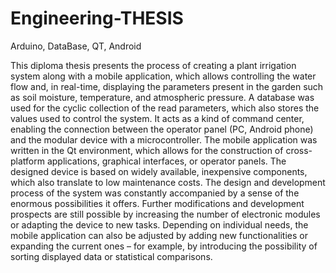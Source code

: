 # Engineering-THESIS
Arduino, DataBase, QT, Android

This diploma thesis presents the process of creating a plant irrigation system along with a mobile application, which allows controlling the water flow and, in real-time, displaying the parameters present in the garden such as soil moisture, temperature, and atmospheric pressure.
A database was used for the cyclic collection of the read parameters, which also stores the values used to control the system. It acts as a kind of command center, enabling the connection between the operator panel (PC, Android phone) and the modular device with a microcontroller. 
The mobile application was written in the Qt environment, which allows for the construction of cross-platform applications, graphical interfaces, or operator panels. 
The designed device is based on widely available, inexpensive components, which also translate to low maintenance costs. 
The design and development process of the system was constantly accompanied by a sense of the enormous possibilities it offers. Further modifications and development prospects are still possible by increasing the number of electronic modules or adapting the device to new tasks. Depending on individual needs, the mobile application can also be adjusted by adding new functionalities or expanding the current ones – for example, by introducing the possibility of sorting displayed data or statistical comparisons.
